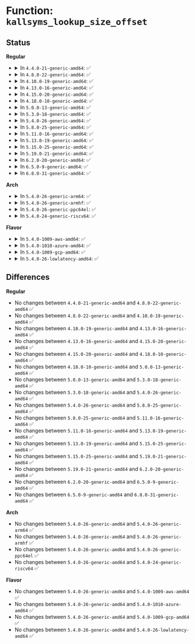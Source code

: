 # Function: <code>kallsyms_lookup_size_offset</code>

## Status
<b>Regular</b>
<ul>
<li>
<details>
<summary>In <code>4.4.0-21-generic-amd64</code>: ✅</summary>

```c
int kallsyms_lookup_size_offset(long unsigned int addr, long unsigned int * symbolsize, long unsigned int * offset)
```

```json
{
  "name": "kallsyms_lookup_size_offset",
  "collision_type": "Unique Global",
  "inline_type": "No",
  "funcs": [
    {
      "addr": 18446744071579939376,
      "name": "kallsyms_lookup_size_offset",
      "external": true,
      "loc": "kernel/kallsyms.c:275",
      "file": "kernel/kallsyms.c",
      "inline": "seen, unknown",
      "caller_inline": [],
      "caller_func": [
        "arch/x86/kernel/kprobes/core.c:can_probe",
        "arch/x86/kernel/kprobes/opt.c:can_optimize",
        "kernel/kprobes.c:register_jprobes",
        "kernel/kprobes.c:init_kprobes"
      ]
    }
  ],
  "symbols": [
    {
      "addr": 18446744071579939376,
      "name": "kallsyms_lookup_size_offset",
      "section": ".text",
      "bind": "STB_GLOBAL",
      "size": 168
    }
  ]
}
```
</details>
</li>
<li>
<details>
<summary>In <code>4.8.0-22-generic-amd64</code>: ✅</summary>

```c
int kallsyms_lookup_size_offset(long unsigned int addr, long unsigned int * symbolsize, long unsigned int * offset)
```

```json
{
  "name": "kallsyms_lookup_size_offset",
  "collision_type": "Unique Global",
  "inline_type": "No",
  "funcs": [
    {
      "addr": 18446744071579970176,
      "name": "kallsyms_lookup_size_offset",
      "external": true,
      "loc": "kernel/kallsyms.c:299",
      "file": "kernel/kallsyms.c",
      "inline": "seen, unknown",
      "caller_inline": [],
      "caller_func": [
        "arch/x86/kernel/kprobes/core.c:can_probe",
        "arch/x86/kernel/kprobes/opt.c:can_optimize",
        "kernel/kprobes.c:init_kprobes",
        "kernel/kprobes.c:register_jprobes"
      ]
    }
  ],
  "symbols": [
    {
      "addr": 18446744071579970176,
      "name": "kallsyms_lookup_size_offset",
      "section": ".text",
      "bind": "STB_GLOBAL",
      "size": 168
    }
  ]
}
```
</details>
</li>
<li>
<details>
<summary>In <code>4.10.0-19-generic-amd64</code>: ✅</summary>

```c
int kallsyms_lookup_size_offset(long unsigned int addr, long unsigned int * symbolsize, long unsigned int * offset)
```

```json
{
  "name": "kallsyms_lookup_size_offset",
  "collision_type": "Unique Global",
  "inline_type": "No",
  "funcs": [
    {
      "addr": 18446744071580000656,
      "name": "kallsyms_lookup_size_offset",
      "external": true,
      "loc": "kernel/kallsyms.c:299",
      "file": "kernel/kallsyms.c",
      "inline": "seen, unknown",
      "caller_inline": [],
      "caller_func": [
        "arch/x86/kernel/kprobes/core.c:can_probe",
        "arch/x86/kernel/kprobes/opt.c:can_optimize",
        "kernel/kprobes.c:init_kprobes",
        "kernel/kprobes.c:register_jprobes"
      ]
    }
  ],
  "symbols": [
    {
      "addr": 18446744071580000656,
      "name": "kallsyms_lookup_size_offset",
      "section": ".text",
      "bind": "STB_GLOBAL",
      "size": 168
    }
  ]
}
```
</details>
</li>
<li>
<details>
<summary>In <code>4.13.0-16-generic-amd64</code>: ✅</summary>

```c
int kallsyms_lookup_size_offset(long unsigned int addr, long unsigned int * symbolsize, long unsigned int * offset)
```

```json
{
  "name": "kallsyms_lookup_size_offset",
  "collision_type": "Unique Global",
  "inline_type": "No",
  "funcs": [
    {
      "addr": 18446744071580007584,
      "name": "kallsyms_lookup_size_offset",
      "external": true,
      "loc": "kernel/kallsyms.c:294",
      "file": "kernel/kallsyms.c",
      "inline": "seen, unknown",
      "caller_inline": [],
      "caller_func": [
        "arch/x86/kernel/kprobes/core.c:can_probe",
        "arch/x86/kernel/kprobes/opt.c:can_optimize",
        "kernel/kprobes.c:init_kprobes",
        "kernel/kprobes.c:kprobe_on_func_entry",
        "kernel/kprobes.c:register_jprobe"
      ]
    }
  ],
  "symbols": [
    {
      "addr": 18446744071580007584,
      "name": "kallsyms_lookup_size_offset",
      "section": ".text",
      "bind": "STB_GLOBAL",
      "size": 200
    }
  ]
}
```
</details>
</li>
<li>
<details>
<summary>In <code>4.15.0-20-generic-amd64</code>: ✅</summary>

```c
int kallsyms_lookup_size_offset(long unsigned int addr, long unsigned int * symbolsize, long unsigned int * offset)
```

```json
{
  "name": "kallsyms_lookup_size_offset",
  "collision_type": "Unique Global",
  "inline_type": "No",
  "funcs": [
    {
      "addr": 18446744071580054208,
      "name": "kallsyms_lookup_size_offset",
      "external": true,
      "loc": "kernel/kallsyms.c:295",
      "file": "kernel/kallsyms.c",
      "inline": "seen, unknown",
      "caller_inline": [],
      "caller_func": [
        "arch/x86/kernel/kprobes/core.c:can_probe",
        "arch/x86/kernel/kprobes/opt.c:can_optimize",
        "kernel/kprobes.c:init_kprobes",
        "kernel/kprobes.c:kprobe_on_func_entry"
      ]
    }
  ],
  "symbols": [
    {
      "addr": 18446744071580054208,
      "name": "kallsyms_lookup_size_offset",
      "section": ".text",
      "bind": "STB_GLOBAL",
      "size": 200
    }
  ]
}
```
</details>
</li>
<li>
<details>
<summary>In <code>4.18.0-10-generic-amd64</code>: ✅</summary>

```c
int kallsyms_lookup_size_offset(long unsigned int addr, long unsigned int * symbolsize, long unsigned int * offset)
```

```json
{
  "name": "kallsyms_lookup_size_offset",
  "collision_type": "Unique Global",
  "inline_type": "No",
  "funcs": [
    {
      "addr": 18446744071580111264,
      "name": "kallsyms_lookup_size_offset",
      "external": true,
      "loc": "kernel/kallsyms.c:260",
      "file": "kernel/kallsyms.c",
      "inline": "seen, unknown",
      "caller_inline": [],
      "caller_func": [
        "arch/x86/kernel/kprobes/core.c:can_probe",
        "arch/x86/kernel/kprobes/opt.c:can_optimize",
        "kernel/kprobes.c:init_kprobes",
        "kernel/kprobes.c:kprobe_on_func_entry",
        "lib/error-inject.c:populate_error_injection_list"
      ]
    }
  ],
  "symbols": [
    {
      "addr": 18446744071580111264,
      "name": "kallsyms_lookup_size_offset",
      "section": ".text",
      "bind": "STB_GLOBAL",
      "size": 200
    }
  ]
}
```
</details>
</li>
<li>
<details>
<summary>In <code>5.0.0-13-generic-amd64</code>: ✅</summary>

```c
int kallsyms_lookup_size_offset(long unsigned int addr, long unsigned int * symbolsize, long unsigned int * offset)
```

```json
{
  "name": "kallsyms_lookup_size_offset",
  "collision_type": "Unique Global",
  "inline_type": "No",
  "funcs": [
    {
      "addr": 18446744071580157632,
      "name": "kallsyms_lookup_size_offset",
      "external": true,
      "loc": "kernel/kallsyms.c:260",
      "file": "kernel/kallsyms.c",
      "inline": "seen, unknown",
      "caller_inline": [],
      "caller_func": [
        "arch/x86/kernel/kprobes/core.c:can_probe",
        "arch/x86/kernel/kprobes/opt.c:can_optimize",
        "kernel/kprobes.c:kprobe_add_ksym_blacklist",
        "kernel/kprobes.c:kprobe_on_func_entry",
        "lib/error-inject.c:populate_error_injection_list"
      ]
    }
  ],
  "symbols": [
    {
      "addr": 18446744071580157632,
      "name": "kallsyms_lookup_size_offset",
      "section": ".text",
      "bind": "STB_GLOBAL",
      "size": 200
    }
  ]
}
```
</details>
</li>
<li>
<details>
<summary>In <code>5.3.0-18-generic-amd64</code>: ✅</summary>

```c
int kallsyms_lookup_size_offset(long unsigned int addr, long unsigned int * symbolsize, long unsigned int * offset)
```

```json
{
  "name": "kallsyms_lookup_size_offset",
  "collision_type": "Unique Global",
  "inline_type": "No",
  "funcs": [
    {
      "addr": 18446744071580203696,
      "name": "kallsyms_lookup_size_offset",
      "external": true,
      "loc": "kernel/kallsyms.c:261",
      "file": "kernel/kallsyms.c",
      "inline": "seen, unknown",
      "caller_inline": [],
      "caller_func": [
        "arch/x86/kernel/kprobes/core.c:can_probe",
        "arch/x86/kernel/kprobes/opt.c:can_optimize",
        "kernel/kprobes.c:kprobe_add_ksym_blacklist",
        "kernel/kprobes.c:kprobe_on_func_entry",
        "lib/error-inject.c:populate_error_injection_list"
      ]
    }
  ],
  "symbols": [
    {
      "addr": 18446744071580203696,
      "name": "kallsyms_lookup_size_offset",
      "section": ".text",
      "bind": "STB_GLOBAL",
      "size": 198
    }
  ]
}
```
</details>
</li>
<li>
<details>
<summary>In <code>5.4.0-26-generic-amd64</code>: ✅</summary>

```c
int kallsyms_lookup_size_offset(long unsigned int addr, long unsigned int * symbolsize, long unsigned int * offset)
```

```json
{
  "name": "kallsyms_lookup_size_offset",
  "collision_type": "Unique Global",
  "inline_type": "No",
  "funcs": [
    {
      "addr": 18446744071580252032,
      "name": "kallsyms_lookup_size_offset",
      "external": true,
      "loc": "kernel/kallsyms.c:261",
      "file": "kernel/kallsyms.c",
      "inline": "seen, unknown",
      "caller_inline": [],
      "caller_func": [
        "arch/x86/kernel/kprobes/core.c:can_probe",
        "arch/x86/kernel/kprobes/opt.c:can_optimize",
        "kernel/kprobes.c:kprobe_add_ksym_blacklist",
        "kernel/kprobes.c:kprobe_on_func_entry",
        "kernel/trace/trace_kprobe.c:__within_notrace_func",
        "lib/error-inject.c:populate_error_injection_list"
      ]
    }
  ],
  "symbols": [
    {
      "addr": 18446744071580252032,
      "name": "kallsyms_lookup_size_offset",
      "section": ".text",
      "bind": "STB_GLOBAL",
      "size": 198
    }
  ]
}
```
</details>
</li>
<li>
<details>
<summary>In <code>5.8.0-25-generic-amd64</code>: ✅</summary>

```c
int kallsyms_lookup_size_offset(long unsigned int addr, long unsigned int * symbolsize, long unsigned int * offset)
```

```json
{
  "name": "kallsyms_lookup_size_offset",
  "collision_type": "Unique Global",
  "inline_type": "No",
  "funcs": [
    {
      "addr": 18446744071580320528,
      "name": "kallsyms_lookup_size_offset",
      "external": true,
      "loc": "kernel/kallsyms.c:260",
      "file": "kernel/kallsyms.c",
      "inline": "seen, unknown",
      "caller_inline": [],
      "caller_func": [
        "arch/x86/kernel/kprobes/core.c:can_probe",
        "arch/x86/kernel/kprobes/opt.c:can_optimize",
        "kernel/livepatch/core.c:klp_init_object_loaded",
        "kernel/livepatch/core.c:klp_init_object_loaded",
        "kernel/kprobes.c:kprobe_add_ksym_blacklist",
        "kernel/kprobes.c:kprobe_on_func_entry",
        "kernel/trace/trace_kprobe.c:__within_notrace_func",
        "lib/error-inject.c:populate_error_injection_list"
      ]
    }
  ],
  "symbols": [
    {
      "addr": 18446744071580320528,
      "name": "kallsyms_lookup_size_offset",
      "section": ".text",
      "bind": "STB_GLOBAL",
      "size": 200
    }
  ]
}
```
</details>
</li>
<li>
<details>
<summary>In <code>5.11.0-16-generic-amd64</code>: ✅</summary>

```c
int kallsyms_lookup_size_offset(long unsigned int addr, long unsigned int * symbolsize, long unsigned int * offset)
```

```json
{
  "name": "kallsyms_lookup_size_offset",
  "collision_type": "Unique Global",
  "inline_type": "No",
  "funcs": [
    {
      "addr": 18446744071580305664,
      "name": "kallsyms_lookup_size_offset",
      "external": true,
      "loc": "kernel/kallsyms.c:261",
      "file": "kernel/kallsyms.c",
      "inline": "seen, unknown",
      "caller_inline": [],
      "caller_func": [
        "arch/x86/kernel/kprobes/core.c:can_probe",
        "arch/x86/kernel/kprobes/opt.c:can_optimize",
        "kernel/livepatch/core.c:klp_init_object_loaded",
        "kernel/livepatch/core.c:klp_init_object_loaded",
        "kernel/kprobes.c:kprobe_add_ksym_blacklist",
        "kernel/kprobes.c:kprobe_on_func_entry",
        "kernel/trace/trace_kprobe.c:__within_notrace_func",
        "lib/error-inject.c:populate_error_injection_list"
      ]
    }
  ],
  "symbols": [
    {
      "addr": 18446744071580305664,
      "name": "kallsyms_lookup_size_offset",
      "section": ".text",
      "bind": "STB_GLOBAL",
      "size": 200
    }
  ]
}
```
</details>
</li>
<li>
<details>
<summary>In <code>5.13.0-19-generic-amd64</code>: ✅</summary>

```c
int kallsyms_lookup_size_offset(long unsigned int addr, long unsigned int * symbolsize, long unsigned int * offset)
```

```json
{
  "name": "kallsyms_lookup_size_offset",
  "collision_type": "Unique Global",
  "inline_type": "No",
  "funcs": [
    {
      "addr": 18446744071580309200,
      "name": "kallsyms_lookup_size_offset",
      "external": true,
      "loc": "kernel/kallsyms.c:291",
      "file": "kernel/kallsyms.c",
      "inline": "seen, unknown",
      "caller_inline": [],
      "caller_func": [
        "arch/x86/kernel/kprobes/core.c:can_probe",
        "arch/x86/kernel/kprobes/opt.c:can_optimize",
        "kernel/livepatch/core.c:klp_init_object_loaded",
        "kernel/livepatch/core.c:klp_init_object_loaded",
        "kernel/kprobes.c:kprobe_add_ksym_blacklist",
        "kernel/kprobes.c:kprobe_on_func_entry",
        "kernel/trace/trace_kprobe.c:__within_notrace_func",
        "lib/error-inject.c:populate_error_injection_list"
      ]
    }
  ],
  "symbols": [
    {
      "addr": 18446744071580309200,
      "name": "kallsyms_lookup_size_offset",
      "section": ".text",
      "bind": "STB_GLOBAL",
      "size": 200
    }
  ]
}
```
</details>
</li>
<li>
<details>
<summary>In <code>5.15.0-25-generic-amd64</code>: ✅</summary>

```c
int kallsyms_lookup_size_offset(long unsigned int addr, long unsigned int * symbolsize, long unsigned int * offset)
```

```json
{
  "name": "kallsyms_lookup_size_offset",
  "collision_type": "Unique Global",
  "inline_type": "No",
  "funcs": [
    {
      "addr": 18446744071580463280,
      "name": "kallsyms_lookup_size_offset",
      "external": true,
      "loc": "kernel/kallsyms.c:294",
      "file": "kernel/kallsyms.c",
      "inline": "seen, unknown",
      "caller_inline": [],
      "caller_func": [
        "arch/x86/kernel/kprobes/core.c:can_probe",
        "arch/x86/kernel/kprobes/opt.c:can_optimize",
        "kernel/livepatch/core.c:klp_init_object_loaded",
        "kernel/livepatch/core.c:klp_init_object_loaded",
        "kernel/kprobes.c:kprobe_add_ksym_blacklist",
        "kernel/kprobes.c:kprobe_on_func_entry",
        "kernel/trace/trace_kprobe.c:__within_notrace_func",
        "lib/error-inject.c:populate_error_injection_list"
      ]
    }
  ],
  "symbols": [
    {
      "addr": 18446744071580463280,
      "name": "kallsyms_lookup_size_offset",
      "section": ".text",
      "bind": "STB_GLOBAL",
      "size": 203
    }
  ]
}
```
</details>
</li>
<li>
<details>
<summary>In <code>5.19.0-21-generic-amd64</code>: ✅</summary>

```c
int kallsyms_lookup_size_offset(long unsigned int addr, long unsigned int * symbolsize, long unsigned int * offset)
```

```json
{
  "name": "kallsyms_lookup_size_offset",
  "collision_type": "Unique Global",
  "inline_type": "No",
  "funcs": [
    {
      "addr": 18446744071580656352,
      "name": "kallsyms_lookup_size_offset",
      "external": true,
      "loc": "kernel/kallsyms.c:318",
      "file": "kernel/kallsyms.c",
      "inline": "seen, unknown",
      "caller_inline": [],
      "caller_func": [
        "arch/x86/kernel/kprobes/core.c:can_probe",
        "arch/x86/kernel/kprobes/opt.c:can_optimize",
        "kernel/livepatch/core.c:klp_init_object_loaded",
        "kernel/livepatch/core.c:klp_init_object_loaded",
        "kernel/kprobes.c:kprobe_add_ksym_blacklist",
        "kernel/trace/ftrace.c:ftrace_location",
        "kernel/trace/trace_kprobe.c:__within_notrace_func",
        "lib/error-inject.c:populate_error_injection_list"
      ]
    }
  ],
  "symbols": [
    {
      "addr": 18446744071580656352,
      "name": "kallsyms_lookup_size_offset",
      "section": ".text",
      "bind": "STB_GLOBAL",
      "size": 259
    }
  ]
}
```
</details>
</li>
<li>
<details>
<summary>In <code>6.2.0-20-generic-amd64</code>: ✅</summary>

```c
int kallsyms_lookup_size_offset(long unsigned int addr, long unsigned int * symbolsize, long unsigned int * offset)
```

```json
{
  "name": "kallsyms_lookup_size_offset",
  "collision_type": "Unique Global",
  "inline_type": "No",
  "funcs": [
    {
      "addr": 18446744071580925840,
      "name": "kallsyms_lookup_size_offset",
      "external": true,
      "loc": "kernel/kallsyms.c:391",
      "file": "kernel/kallsyms.c",
      "inline": "seen, unknown",
      "caller_inline": [],
      "caller_func": [
        "arch/x86/kernel/kprobes/core.c:can_probe",
        "arch/x86/kernel/kprobes/opt.c:can_optimize",
        "kernel/livepatch/core.c:klp_init_object_loaded",
        "kernel/livepatch/core.c:klp_init_object_loaded",
        "kernel/kprobes.c:kprobe_add_ksym_blacklist",
        "kernel/trace/ftrace.c:ftrace_location",
        "kernel/trace/trace_kprobe.c:__within_notrace_func",
        "lib/error-inject.c:populate_error_injection_list"
      ]
    }
  ],
  "symbols": [
    {
      "addr": 18446744071580925840,
      "name": "kallsyms_lookup_size_offset",
      "section": ".text",
      "bind": "STB_GLOBAL",
      "size": 259
    }
  ]
}
```
</details>
</li>
<li>
<details>
<summary>In <code>6.5.0-9-generic-amd64</code>: ✅</summary>

```c
int kallsyms_lookup_size_offset(long unsigned int addr, long unsigned int * symbolsize, long unsigned int * offset)
```

```json
{
  "name": "kallsyms_lookup_size_offset",
  "collision_type": "Unique Global",
  "inline_type": "No",
  "funcs": [
    {
      "addr": 18446744071581013920,
      "name": "kallsyms_lookup_size_offset",
      "external": true,
      "loc": "kernel/kallsyms.c:386",
      "file": "kernel/kallsyms.c",
      "inline": "seen, unknown",
      "caller_inline": [],
      "caller_func": [
        "arch/x86/kernel/kprobes/core.c:can_probe",
        "arch/x86/kernel/kprobes/opt.c:can_optimize",
        "kernel/livepatch/core.c:klp_init_object_loaded",
        "kernel/livepatch/core.c:klp_init_object_loaded",
        "kernel/kprobes.c:kprobe_add_ksym_blacklist",
        "kernel/trace/ftrace.c:ftrace_location",
        "kernel/trace/trace_events_filter.c:parse_pred",
        "kernel/trace/trace_kprobe.c:__within_notrace_func",
        "lib/error-inject.c:populate_error_injection_list"
      ]
    }
  ],
  "symbols": [
    {
      "addr": 18446744071581013920,
      "name": "kallsyms_lookup_size_offset",
      "section": ".text",
      "bind": "STB_GLOBAL",
      "size": 259
    }
  ]
}
```
</details>
</li>
<li>
<details>
<summary>In <code>6.8.0-31-generic-amd64</code>: ✅</summary>

```c
int kallsyms_lookup_size_offset(long unsigned int addr, long unsigned int * symbolsize, long unsigned int * offset)
```

```json
{
  "name": "kallsyms_lookup_size_offset",
  "collision_type": "Unique Global",
  "inline_type": "No",
  "funcs": [
    {
      "addr": 18446744071581109792,
      "name": "kallsyms_lookup_size_offset",
      "external": true,
      "loc": "kernel/kallsyms.c:384",
      "file": "kernel/kallsyms.c",
      "inline": "seen, unknown",
      "caller_inline": [],
      "caller_func": [
        "arch/x86/kernel/kprobes/core.c:can_probe",
        "arch/x86/kernel/kprobes/opt.c:can_optimize",
        "kernel/livepatch/core.c:klp_init_object_loaded",
        "kernel/livepatch/core.c:klp_init_object_loaded",
        "kernel/kprobes.c:kprobe_add_ksym_blacklist",
        "kernel/trace/ftrace.c:ftrace_location",
        "kernel/trace/trace_events_filter.c:parse_pred",
        "kernel/trace/trace_kprobe.c:__within_notrace_func",
        "lib/error-inject.c:populate_error_injection_list"
      ]
    }
  ],
  "symbols": [
    {
      "addr": 18446744071581109792,
      "name": "kallsyms_lookup_size_offset",
      "section": ".text",
      "bind": "STB_GLOBAL",
      "size": 259
    }
  ]
}
```
</details>
</li>
</ul>
<b>Arch</b>
<ul>
<li>
<details>
<summary>In <code>5.4.0-26-generic-arm64</code>: ✅</summary>

```c
int kallsyms_lookup_size_offset(long unsigned int addr, long unsigned int * symbolsize, long unsigned int * offset)
```

```json
{
  "name": "kallsyms_lookup_size_offset",
  "collision_type": "Unique Global",
  "inline_type": "No",
  "funcs": [
    {
      "addr": 18446603336491494192,
      "name": "kallsyms_lookup_size_offset",
      "external": true,
      "loc": "kernel/kallsyms.c:261",
      "file": "kernel/kallsyms.c",
      "inline": "seen, unknown",
      "caller_inline": [],
      "caller_func": [
        "arch/arm64/kernel/probes/decode-insn.c:arm_kprobe_decode_insn",
        "kernel/kprobes.c:kprobe_add_ksym_blacklist",
        "kernel/kprobes.c:kprobe_on_func_entry",
        "lib/error-inject.c:populate_error_injection_list"
      ]
    }
  ],
  "symbols": [
    {
      "addr": 18446603336491494192,
      "name": "kallsyms_lookup_size_offset",
      "section": ".text",
      "bind": "STB_GLOBAL",
      "size": 216
    }
  ]
}
```
</details>
</li>
<li>
<details>
<summary>In <code>5.4.0-26-generic-armhf</code>: ✅</summary>

```c
int kallsyms_lookup_size_offset(long unsigned int addr, long unsigned int * symbolsize, long unsigned int * offset)
```

```json
{
  "name": "kallsyms_lookup_size_offset",
  "collision_type": "Unique Global",
  "inline_type": "No",
  "funcs": [
    {
      "addr": 3225475812,
      "name": "kallsyms_lookup_size_offset",
      "external": true,
      "loc": "kernel/kallsyms.c:261",
      "file": "kernel/kallsyms.c",
      "inline": "seen, unknown",
      "caller_inline": [],
      "caller_func": [
        "kernel/kprobes.c:kprobe_add_ksym_blacklist",
        "kernel/kprobes.c:kprobe_on_func_entry"
      ]
    }
  ],
  "symbols": [
    {
      "addr": 3225475812,
      "name": "kallsyms_lookup_size_offset",
      "section": ".text",
      "bind": "STB_GLOBAL",
      "size": 228
    }
  ]
}
```
</details>
</li>
<li>
<details>
<summary>In <code>5.4.0-26-generic-ppc64el</code>: ✅</summary>

```c
int kallsyms_lookup_size_offset(long unsigned int addr, long unsigned int * symbolsize, long unsigned int * offset)
```

```json
{
  "name": "kallsyms_lookup_size_offset",
  "collision_type": "Unique Global",
  "inline_type": "No",
  "funcs": [
    {
      "addr": 13835058055284452384,
      "name": "kallsyms_lookup_size_offset",
      "external": true,
      "loc": "kernel/kallsyms.c:261",
      "file": "kernel/kallsyms.c",
      "inline": "seen, unknown",
      "caller_inline": [],
      "caller_func": [
        "kernel/kprobes.c:kprobe_add_ksym_blacklist",
        "kernel/kprobes.c:kprobe_on_func_entry",
        "kernel/trace/trace_kprobe.c:__within_notrace_func",
        "lib/error-inject.c:populate_error_injection_list"
      ]
    }
  ],
  "symbols": [
    {
      "addr": 13835058055284452384,
      "name": "kallsyms_lookup_size_offset",
      "section": ".text",
      "bind": "STB_GLOBAL",
      "size": 252
    }
  ]
}
```
</details>
</li>
<li>
<details>
<summary>In <code>5.4.0-24-generic-riscv64</code>: ✅</summary>

```c
int kallsyms_lookup_size_offset(long unsigned int addr, long unsigned int * symbolsize, long unsigned int * offset)
```

```json
{
  "name": "kallsyms_lookup_size_offset",
  "collision_type": "Unique Global",
  "inline_type": "No",
  "funcs": [
    {
      "addr": 18446743936271937476,
      "name": "kallsyms_lookup_size_offset",
      "external": true,
      "loc": "kernel/kallsyms.c:261",
      "file": "kernel/kallsyms.c",
      "inline": "seen, unknown",
      "caller_inline": [],
      "caller_func": []
    }
  ],
  "symbols": [
    {
      "addr": 18446743936271937476,
      "name": "kallsyms_lookup_size_offset",
      "section": ".text",
      "bind": "STB_GLOBAL",
      "size": 160
    }
  ]
}
```
</details>
</li>
</ul>
<b>Flavor</b>
<ul>
<li>
<details>
<summary>In <code>5.4.0-1009-aws-amd64</code>: ✅</summary>

```c
int kallsyms_lookup_size_offset(long unsigned int addr, long unsigned int * symbolsize, long unsigned int * offset)
```

```json
{
  "name": "kallsyms_lookup_size_offset",
  "collision_type": "Unique Global",
  "inline_type": "No",
  "funcs": [
    {
      "addr": 18446744071580220832,
      "name": "kallsyms_lookup_size_offset",
      "external": true,
      "loc": "kernel/kallsyms.c:261",
      "file": "kernel/kallsyms.c",
      "inline": "seen, unknown",
      "caller_inline": [],
      "caller_func": [
        "arch/x86/kernel/kprobes/core.c:can_probe",
        "arch/x86/kernel/kprobes/opt.c:can_optimize",
        "kernel/kprobes.c:kprobe_add_ksym_blacklist",
        "kernel/kprobes.c:kprobe_on_func_entry",
        "kernel/trace/trace_kprobe.c:__within_notrace_func",
        "lib/error-inject.c:populate_error_injection_list"
      ]
    }
  ],
  "symbols": [
    {
      "addr": 18446744071580220832,
      "name": "kallsyms_lookup_size_offset",
      "section": ".text",
      "bind": "STB_GLOBAL",
      "size": 198
    }
  ]
}
```
</details>
</li>
<li>
<details>
<summary>In <code>5.4.0-1010-azure-amd64</code>: ✅</summary>

```c
int kallsyms_lookup_size_offset(long unsigned int addr, long unsigned int * symbolsize, long unsigned int * offset)
```

```json
{
  "name": "kallsyms_lookup_size_offset",
  "collision_type": "Unique Global",
  "inline_type": "No",
  "funcs": [
    {
      "addr": 18446744071580168272,
      "name": "kallsyms_lookup_size_offset",
      "external": true,
      "loc": "kernel/kallsyms.c:261",
      "file": "kernel/kallsyms.c",
      "inline": "seen, unknown",
      "caller_inline": [],
      "caller_func": [
        "arch/x86/kernel/kprobes/core.c:can_probe",
        "arch/x86/kernel/kprobes/opt.c:can_optimize",
        "kernel/kprobes.c:kprobe_add_ksym_blacklist",
        "kernel/kprobes.c:kprobe_on_func_entry",
        "kernel/trace/trace_kprobe.c:__within_notrace_func",
        "lib/error-inject.c:populate_error_injection_list"
      ]
    }
  ],
  "symbols": [
    {
      "addr": 18446744071580168272,
      "name": "kallsyms_lookup_size_offset",
      "section": ".text",
      "bind": "STB_GLOBAL",
      "size": 198
    }
  ]
}
```
</details>
</li>
<li>
<details>
<summary>In <code>5.4.0-1009-gcp-amd64</code>: ✅</summary>

```c
int kallsyms_lookup_size_offset(long unsigned int addr, long unsigned int * symbolsize, long unsigned int * offset)
```

```json
{
  "name": "kallsyms_lookup_size_offset",
  "collision_type": "Unique Global",
  "inline_type": "No",
  "funcs": [
    {
      "addr": 18446744071580212304,
      "name": "kallsyms_lookup_size_offset",
      "external": true,
      "loc": "kernel/kallsyms.c:261",
      "file": "kernel/kallsyms.c",
      "inline": "seen, unknown",
      "caller_inline": [],
      "caller_func": [
        "arch/x86/kernel/kprobes/core.c:can_probe",
        "arch/x86/kernel/kprobes/opt.c:can_optimize",
        "kernel/kprobes.c:kprobe_add_ksym_blacklist",
        "kernel/kprobes.c:kprobe_on_func_entry",
        "kernel/trace/trace_kprobe.c:__within_notrace_func",
        "lib/error-inject.c:populate_error_injection_list"
      ]
    }
  ],
  "symbols": [
    {
      "addr": 18446744071580212304,
      "name": "kallsyms_lookup_size_offset",
      "section": ".text",
      "bind": "STB_GLOBAL",
      "size": 198
    }
  ]
}
```
</details>
</li>
<li>
<details>
<summary>In <code>5.4.0-26-lowlatency-amd64</code>: ✅</summary>

```c
int kallsyms_lookup_size_offset(long unsigned int addr, long unsigned int * symbolsize, long unsigned int * offset)
```

```json
{
  "name": "kallsyms_lookup_size_offset",
  "collision_type": "Unique Global",
  "inline_type": "No",
  "funcs": [
    {
      "addr": 18446744071580265008,
      "name": "kallsyms_lookup_size_offset",
      "external": true,
      "loc": "kernel/kallsyms.c:261",
      "file": "kernel/kallsyms.c",
      "inline": "seen, unknown",
      "caller_inline": [],
      "caller_func": [
        "arch/x86/kernel/kprobes/core.c:can_probe",
        "arch/x86/kernel/kprobes/opt.c:can_optimize",
        "kernel/kprobes.c:kprobe_add_ksym_blacklist",
        "kernel/kprobes.c:kprobe_on_func_entry",
        "kernel/trace/trace_kprobe.c:__within_notrace_func",
        "lib/error-inject.c:populate_error_injection_list"
      ]
    }
  ],
  "symbols": [
    {
      "addr": 18446744071580265008,
      "name": "kallsyms_lookup_size_offset",
      "section": ".text",
      "bind": "STB_GLOBAL",
      "size": 198
    }
  ]
}
```
</details>
</li>
</ul>

## Differences
<b>Regular</b>
<ul>
<li>
No changes between <code>4.4.0-21-generic-amd64</code> and <code>4.8.0-22-generic-amd64</code> ✅
</li>
<li>
No changes between <code>4.8.0-22-generic-amd64</code> and <code>4.10.0-19-generic-amd64</code> ✅
</li>
<li>
No changes between <code>4.10.0-19-generic-amd64</code> and <code>4.13.0-16-generic-amd64</code> ✅
</li>
<li>
No changes between <code>4.13.0-16-generic-amd64</code> and <code>4.15.0-20-generic-amd64</code> ✅
</li>
<li>
No changes between <code>4.15.0-20-generic-amd64</code> and <code>4.18.0-10-generic-amd64</code> ✅
</li>
<li>
No changes between <code>4.18.0-10-generic-amd64</code> and <code>5.0.0-13-generic-amd64</code> ✅
</li>
<li>
No changes between <code>5.0.0-13-generic-amd64</code> and <code>5.3.0-18-generic-amd64</code> ✅
</li>
<li>
No changes between <code>5.3.0-18-generic-amd64</code> and <code>5.4.0-26-generic-amd64</code> ✅
</li>
<li>
No changes between <code>5.4.0-26-generic-amd64</code> and <code>5.8.0-25-generic-amd64</code> ✅
</li>
<li>
No changes between <code>5.8.0-25-generic-amd64</code> and <code>5.11.0-16-generic-amd64</code> ✅
</li>
<li>
No changes between <code>5.11.0-16-generic-amd64</code> and <code>5.13.0-19-generic-amd64</code> ✅
</li>
<li>
No changes between <code>5.13.0-19-generic-amd64</code> and <code>5.15.0-25-generic-amd64</code> ✅
</li>
<li>
No changes between <code>5.15.0-25-generic-amd64</code> and <code>5.19.0-21-generic-amd64</code> ✅
</li>
<li>
No changes between <code>5.19.0-21-generic-amd64</code> and <code>6.2.0-20-generic-amd64</code> ✅
</li>
<li>
No changes between <code>6.2.0-20-generic-amd64</code> and <code>6.5.0-9-generic-amd64</code> ✅
</li>
<li>
No changes between <code>6.5.0-9-generic-amd64</code> and <code>6.8.0-31-generic-amd64</code> ✅
</li>
</ul>
<b>Arch</b>
<ul>
<li>
No changes between <code>5.4.0-26-generic-amd64</code> and <code>5.4.0-26-generic-arm64</code> ✅
</li>
<li>
No changes between <code>5.4.0-26-generic-amd64</code> and <code>5.4.0-26-generic-armhf</code> ✅
</li>
<li>
No changes between <code>5.4.0-26-generic-amd64</code> and <code>5.4.0-26-generic-ppc64el</code> ✅
</li>
<li>
No changes between <code>5.4.0-26-generic-amd64</code> and <code>5.4.0-24-generic-riscv64</code> ✅
</li>
</ul>
<b>Flavor</b>
<ul>
<li>
No changes between <code>5.4.0-26-generic-amd64</code> and <code>5.4.0-1009-aws-amd64</code> ✅
</li>
<li>
No changes between <code>5.4.0-26-generic-amd64</code> and <code>5.4.0-1010-azure-amd64</code> ✅
</li>
<li>
No changes between <code>5.4.0-26-generic-amd64</code> and <code>5.4.0-1009-gcp-amd64</code> ✅
</li>
<li>
No changes between <code>5.4.0-26-generic-amd64</code> and <code>5.4.0-26-lowlatency-amd64</code> ✅
</li>
</ul>
